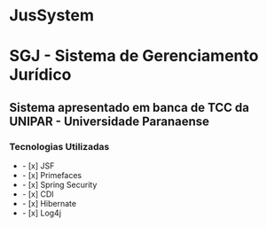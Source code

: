 # JusSystem

<h1>SGJ - Sistema de Gerenciamento Jurídico</h1>
<h2>Sistema apresentado em banca de TCC da UNIPAR - Universidade Paranaense</h2>

<h3>Tecnologias Utilizadas</h3>
<ul>

<li>- [x] JSF </li>
<li>- [x] Primefaces</li>
<li>- [x] Spring Security</li>
<li>- [x] CDI</li>
<li>- [x] Hibernate</li>
<li>- [x] Log4j</li>
